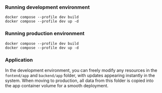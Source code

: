 ### Running development environment
`docker compose --profile dev build`   
`docker compose --profile dev up -d`

### Running production environment
`docker compose --profile dev build`   
`docker compose --profile dev up -d`

### Application
In the development environment, you can freely modify any resources in the `fontend/app` and `backend/app` folder, with updates appearing instantly in the system.
When moving to production, all data from this folder is copied into the app container volume for a smooth deployment.
